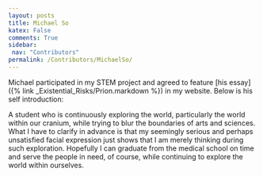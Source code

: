 ```yaml
---
layout: posts
title: Michael So
katex: False
comments: True
sidebar:
 nav: "Contributors"
permalink: /Contributors/MichaelSo/
---
```


Michael participated in my STEM project and agreed to feature [his essay]({% link _Existential_Risks/Prion.markdown %}) in my website. Below is his self introduction:

A student who is continuously exploring the world, particularly the world within our cranium, while trying to blur the boundaries of arts and sciences. What I have to clarify in advance is that my seemingly serious and perhaps unsatisfied facial expression just shows that I am merely thinking during such exploration. Hopefully I can graduate from the medical school on time and serve the people in need, of course, while continuing to explore the world within ourselves.